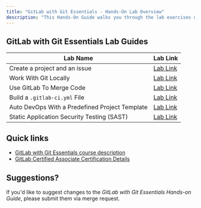 ```yaml
---
title: "GitLab with Git Essentials - Hands-On Lab Overview"
description: "This Hands-On Guide walks you through the lab exercises used in the GitLab with Git Essentials course."
---
```


## GitLab with Git Essentials Lab Guides

| Lab Name |  Lab Link |
|-----------|------------|
| Create a project and an issue | [Lab Link](/handbook/customer-success/professional-services-engineering/education-services/gitbasicshandsonlab1/) |
| Work With Git Locally |  [Lab Link](/handbook/customer-success/professional-services-engineering/education-services/gitbasicshandsonlab2/) |
| Use GitLab To Merge Code | [Lab Link](/handbook/customer-success/professional-services-engineering/education-services/gitbasicshandsonlab3/) |
| Build a `.gitlab-ci.yml` File | [Lab Link](/handbook/customer-success/professional-services-engineering/education-services/gitbasicshandsonlab4/) |
| Auto DevOps With a Predefined Project Template | [Lab Link](/handbook/customer-success/professional-services-engineering/education-services/gitbasicshandsonlab5/) |
| Static Application Security Testing (SAST) | [Lab Link](/handbook/customer-success/professional-services-engineering/education-services/gitbasicshandsonlab6/) |

## Quick links

* [GitLab with Git Essentials course description](https://university.gitlab.com/pages/gitlab-fundamentals-training)
* [GitLab Certified Associate Certification Details](https://about.gitlab.com/services/education/gitlab-certified-associate/)

## Suggestions?

If you'd like to suggest changes to the *GitLab with Git Essentials Hands-on Guide*, please submit them via merge request.
